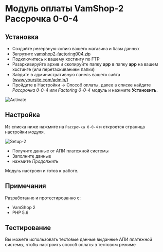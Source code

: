 # Модуль оплаты VamShop-2 Рассрочка 0-0-4

## Установка

* Создайте резервную копию вашего магазина и базы данных
* Загрузите [vamshop2-factoring004.zip](https://github.com//bnpl-kz/factoring004-vamshop/archive/refs/heads/light-plugin.zip)
* Подключитесь к вашему хостингу по FTP
* Разархивируйте архив и скопируйте папку **app** в папку **app** на вашем хостинге (или перетаскиванием папки)
* Зайдите в административную панель вашего сайта (www.yoursite.com/admin/)
* Пройдите в Настройки -> Способ оплаты, далее в списке найдите _Рассрочка 0-0-4_ или _Factoring 0-0-4_ модуль и нажмите **Установить**.

![Activate](https://github.com/bnpl-partners/factoring004-vamshop/raw/light-plugin/app/doc/install.png)

## Настройка

Из списка ниже нажмите на `Рассрочка 0-0-4` и откроется
страница настройки модуля.

![Setup-2](https://github.com/bnpl-partners/factoring004-vamshop/raw/light-plugin/app/doc/settings.png)

* Получите данные от АПИ платежной системы
* Заполните данные
* нажмите _Продолжить_

Модуль настроен и готов к работе.

## Примечания

Разработанно и протестированно с:

* VamShop 2
* PHP 5.6

## Тестирование

Вы можете использовать тестовые данные выданные АПИ платежной системы, чтобы настроить способ оплаты в тестовом режиме